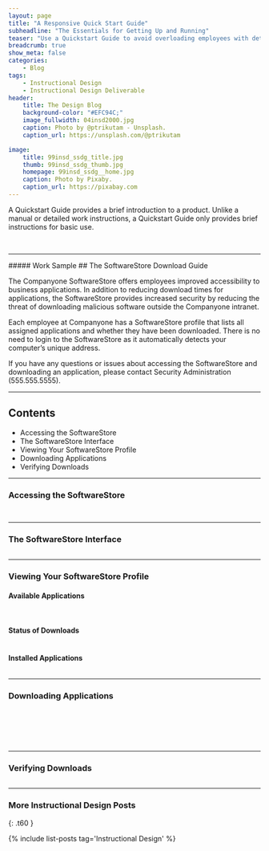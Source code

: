 ```yaml
---
layout: page
title: "A Responsive Quick Start Guide"
subheadline: "The Essentials for Getting Up and Running"
teaser: "Use a Quickstart Guide to avoid overloading employees with detailed user manuals."
breadcrumb: true
show_meta: false
categories:
    - Blog
tags:
    - Instructional Design
    - Instructional Design Deliverable
header:
    title: The Design Blog
    background-color: "#EFC94C;"
    image_fullwidth: 04insd2000.jpg
    caption: Photo by @ptrikutam - Unsplash.
    caption_url: https://unsplash.com/@ptrikutam

image:
    title: 99insd_ssdg_title.jpg
    thumb: 99insd_ssdg_thumb.jpg
    homepage: 99insd_ssdg__home.jpg
    caption: Photo by Pixaby.
    caption_url: https://pixabay.com
---
```

<!--more-->
A Quickstart Guide provides a brief introduction to a product. Unlike a manual or detailed work instructions, a Quickstart Guide only provides brief instructions for basic use.

<br>

<hr>
##### Work Sample
## The SoftwareStore Download Guide

<div class="show-for-small-only"><img src="{{ site.urlimg }}99insd_ssdg_header_sm.jpg" alt=""></div>
<div class="show-for-medium-up"><img src="{{ site.urlimg }}99insd_ssdg_header_lg.jpg" alt=""></div>

The Companyone SoftwareStore offers employees improved accessibility to business applications. In addition to reducing download times for applications, the SoftwareStore provides increased security by reducing the threat of downloading malicious software outside the Companyone intranet.

Each employee at Companyone has a SoftwareStore profile that lists all assigned applications and whether they have been downloaded. There is no need to login to the SoftwareStore as it automatically detects your computer’s unique address.

If you have any questions or issues about accessing the SoftwareStore and downloading an application, please contact Security Administration (555.555.5555).

<hr>

## Contents

* Accessing the SoftwareStore
* The SoftwareStore Interface
* Viewing Your SoftwareStore Profile
* Downloading Applications
* Verifying Downloads

<hr>

### Accessing the SoftwareStore

<p>
  <div class="show-for-small-only"><img src="{{ site.urlimg }}99insd_ssdg_scrn01_sm.png" alt=""></div>
  <div class="show-for-medium-up"><img src="{{ site.urlimg }}99insd_ssdg_scrn01_lg.png" alt=""></div>
</p>

<p>
  <div class="show-for-small-only"><img src="{{ site.urlimg }}99insd_ssdg_scrn02_sm.png" alt=""></div>
  <div class="show-for-medium-up"><img src="{{ site.urlimg }}99insd_ssdg_scrn02_lg.png" alt=""></div>
</p>

<hr>

### The SoftwareStore Interface

<p>
  <div class="show-for-small-only"><img src="{{ site.urlimg }}99insd_ssdg_scrn03_sm.png" alt=""></div>
  <div class="show-for-medium-up"><img src="{{ site.urlimg }}99insd_ssdg_scrn03_lg.png" alt=""></div>
</p>

<hr>

### Viewing Your SoftwareStore Profile

#### Available Applications
<p>
  <div class="show-for-small-only"><img src="{{ site.urlimg }}99insd_ssdg_scrn04_sm.png" alt=""></div>
  <div class="show-for-medium-up"><img src="{{ site.urlimg }}99insd_ssdg_scrn04_lg.png" alt=""></div>
</p>

<p>
  <div class="show-for-small-only"><img src="{{ site.urlimg }}99insd_ssdg_scrn05_sm.png" alt=""></div>
  <div class="show-for-medium-up"><img src="{{ site.urlimg }}99insd_ssdg_scrn05_lg.png" alt=""></div>
</p>

#### Status of Downloads

<p>
  <div class="show-for-small-only"><img src="{{ site.urlimg }}99insd_ssdg_scrn06_sm.png" alt=""></div>
  <div class="show-for-medium-up"><img src="{{ site.urlimg }}99insd_ssdg_scrn06_lg.png" alt=""></div>
</p>

#### Installed Applications

<p>
  <div class="show-for-small-only"><img src="{{ site.urlimg }}99insd_ssdg_scrn07_sm.png" alt=""></div>
  <div class="show-for-medium-up"><img src="{{ site.urlimg }}99insd_ssdg_scrn07_lg.png" alt=""></div>
</p>

<hr>

### Downloading Applications

<p>
  <div class="show-for-small-only"><img src="{{ site.urlimg }}99insd_ssdg_scrn08_sm.png" alt=""></div>
  <div class="show-for-medium-up"><img src="{{ site.urlimg }}99insd_ssdg_scrn08_lg.png" alt=""></div>
</p>

<p>
  <div class="show-for-small-only"><img src="{{ site.urlimg }}99insd_ssdg_scrn09_sm.png" alt=""></div>
  <div class="show-for-medium-up"><img src="{{ site.urlimg }}99insd_ssdg_scrn09_lg.png" alt=""></div>
</p>

<p>
  <div class="show-for-small-only"><img src="{{ site.urlimg }}99insd_ssdg_scrn10_sm.png" alt=""></div>
  <div class="show-for-medium-up"><img src="{{ site.urlimg }}99insd_ssdg_scrn10_lg.png" alt=""></div>
</p>

<p>
  <div class="show-for-small-only"><img src="{{ site.urlimg }}99insd_ssdg_scrn11_sm.png" alt=""></div>
  <div class="show-for-medium-up"><img src="{{ site.urlimg }}99insd_ssdg_scrn11_lg.png" alt=""></div>
</p>

<p>
  <div class="show-for-small-only"><img src="{{ site.urlimg }}99insd_ssdg_scrn12_sm.png" alt=""></div>
  <div class="show-for-medium-up"><img src="{{ site.urlimg }}99insd_ssdg_scrn12_lg.png" alt=""></div>
</p>

<p>
  <div class="show-for-small-only"><img src="{{ site.urlimg }}99insd_ssdg_scrn13_sm.png" alt=""></div>
  <div class="show-for-medium-up"><img src="{{ site.urlimg }}99insd_ssdg_scrn13_lg.png" alt=""></div>
</p>

<hr>

### Verifying Downloads

<p>
  <div class="show-for-small-only"><img src="{{ site.urlimg }}99insd_ssdg_scrn14_sm.png" alt=""></div>
  <div class="show-for-medium-up"><img src="{{ site.urlimg }}99insd_ssdg_scrn14_lg.png" alt=""></div>
</p>

<hr>

### More Instructional Design Posts
{: .t60 }

{% include list-posts tag='Instructional Design' %}
